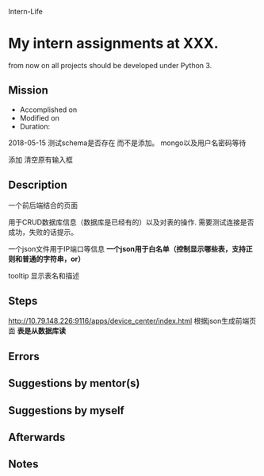 Intern-Life
# My intern assignments at XXX.

from now on all projects should be developed under Python 3.
## Mission 
* Accomplished on 
* Modified on 
* Duration: 

2018-05-15
测试schema是否存在  而不是添加。 
mongo以及用户名密码等待

添加 清空原有输入框



## Description
一个前后端结合的页面

用于CRUD数据库信息（数据库是已经有的）以及对表的操作.
需要测试连接是否成功，失败的话提示。

一个json文件用于IP端口等信息
**一个json用于白名单（控制显示哪些表，支持正则和普通的字符串，or）**

tooltip 显示表名和描述

## Steps
http://10.79.148.226:9116/apps/device_center/index.html
根据json生成前端页面
**表是从数据库读**

## Errors


## Suggestions by mentor(s)

## Suggestions by myself


## Afterwards

## Notes
